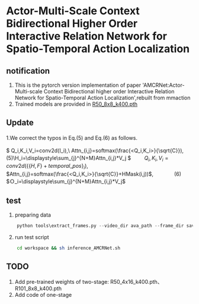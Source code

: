 # Actor-Multi-Scale Context Bidirectional Higher Order Interactive Relation Network for Spatio-Temporal Action Localization  

## notification
1. This is the pytorch version implementation of paper 'AMCRNet:Actor-Multi-scale Context Bidirectional higher order Interactive Relation Network for Spatio-Temporal Action Localization',rebuilt from mmaction
2. Trained models are provided in [R50_8x8_k400.pth](https://pan.baidu.com/s/1IZpKiOfE34mU_bJauETN3A?pwd=kesu)

## Update
1.We correct the typos in Eq.(5) and Eq.(6) as follows.　　

$
Q_i,K_i,V_i=conv2d(I_i),\\
Attn_{i,j}=softmax(\frac{<Q_i,K_i>}{\sqrt{C}}),　　　　(5)\\H_i=\displaystyle\sum_{j}^{N+M}Attn_{i,j}*V_j
$
　　
$Q_i,K_i,V_i=conv2d(\{\{H,F\}+temporal\_pos\}_i)$,\
$Attn_{i,j}=softmax(\frac{<Q_i,K_i>}{\sqrt{C}}+HMask(i,j))$,　　　　(6)\
$Ｏ_i=\displaystyle\sum_{j}^{N+M}Attn_{i,j}*V_j$



## test
1. preparing data

```python
    python tools\extract_frames.py --video_dir ava_path --frame_dir saving_dir --num_processes nuber_process
```
2. run test script  
```bash
    cd workspace && sh inference_AMCRNet.sh
```

## TODO
1. Add pre-trained weights of two-stage: R50_4x16_k400.pth、R101_8x8_k400.pth
2. Add code of one-stage
